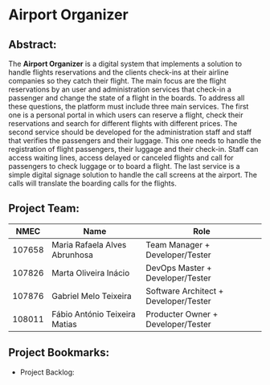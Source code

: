 # **Airport Organizer**

## Abstract:
The **Airport Organizer**  is a digital system that implements a solution to handle flights reservations and the clients check-ins at their airline companies so they catch their flight.
The main focus are the flight reservations by an user and administration services that check-in a passenger and change the state of a flight in the boards.
To address all these questions, the platform must include three main services. The first one is a personal portal in which users can reserve a flight, check their reservations and search for different flights with different prices. 
The second service should be developed for the administration staff and staff that verifies the passengers and their luggage. This one needs to handle the registration of flight passengers, their luggage and their check-in. Staff can access waiting lines, access delayed or canceled flights and call for passengers to check luggage or to board a flight. 
The last service is a simple digital signage solution to handle the call screens at the airport. The calls will translate the boarding calls for the flights.


## Project Team:

| NMEC  | Name               | Role |
| ----- | -------------------|-----------------|
| 107658 | Maria Rafaela Alves Abrunhosa | Team Manager + Developer/Tester  |
| 107826 |Marta Oliveira Inácio | DevOps Master + Developer/Tester |
| 107876  | Gabriel Melo Teixeira | Software Architect + Developer/Tester |
| 108011 | Fábio António Teixeira Matias | Producter Owner + Developer/Tester |

## Project Bookmarks:
- Project Backlog: 
